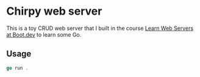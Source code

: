 # Chirpy web server

This is a toy CRUD web server that I built in the course [Learn Web Servers at Boot.dev](https://www.boot.dev/courses/learn-web-servers) to learn some Go.

## Usage

```go
go run .
```
